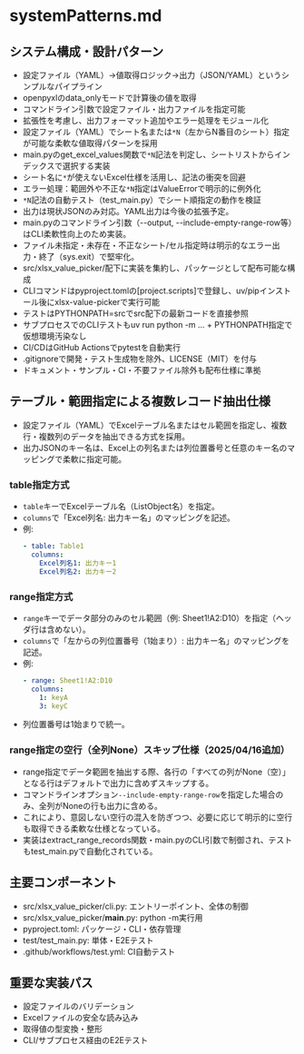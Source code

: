 # systemPatterns.md

## システム構成・設計パターン

- 設定ファイル（YAML）→値取得ロジック→出力（JSON/YAML）というシンプルなパイプライン
- openpyxlのdata_onlyモードで計算後の値を取得
- コマンドライン引数で設定ファイル・出力ファイルを指定可能
- 拡張性を考慮し、出力フォーマット追加やエラー処理をモジュール化
- 設定ファイル（YAML）でシート名または`*N`（左からN番目のシート）指定が可能な柔軟な値取得パターンを採用
- main.pyのget_excel_values関数で`*N`記法を判定し、シートリストからインデックスで選択する実装
- シート名に`*`が使えないExcel仕様を活用し、記法の衝突を回避
- エラー処理：範囲外や不正な`*N`指定はValueErrorで明示的に例外化
- `*N`記法の自動テスト（test_main.py）でシート順指定の動作を検証
- 出力は現状JSONのみ対応。YAML出力は今後の拡張予定。
- main.pyのコマンドライン引数（--output, --include-empty-range-row等）はCLI柔軟性向上のため実装。
- ファイル未指定・未存在・不正なシート/セル指定時は明示的なエラー出力・終了（sys.exit）で堅牢化。
- src/xlsx_value_picker/配下に実装を集約し、パッケージとして配布可能な構成
- CLIコマンドはpyproject.tomlの[project.scripts]で登録し、uv/pipインストール後にxlsx-value-pickerで実行可能
- テストはPYTHONPATH=srcでsrc配下の最新コードを直接参照
- サブプロセスでのCLIテストもuv run python -m ... + PYTHONPATH指定で仮想環境汚染なし
- CI/CDはGitHub Actionsでpytestを自動実行
- .gitignoreで開発・テスト生成物を除外、LICENSE（MIT）を付与
- ドキュメント・サンプル・CI・不要ファイル除外も配布仕様に準拠

## テーブル・範囲指定による複数レコード抽出仕様

- 設定ファイル（YAML）でExcelテーブル名またはセル範囲を指定し、複数行・複数列のデータを抽出できる方式を採用。
- 出力JSONのキー名は、Excel上の列名または列位置番号と任意のキー名のマッピングで柔軟に指定可能。

### table指定方式
- `table`キーでExcelテーブル名（ListObject名）を指定。
- `columns`で「Excel列名: 出力キー名」のマッピングを記述。
- 例:
  ```yaml
  - table: Table1
    columns:
      Excel列名1: 出力キー1
      Excel列名2: 出力キー2
  ```

### range指定方式
- `range`キーでデータ部分のみのセル範囲（例: Sheet1!A2:D10）を指定（ヘッダ行は含めない）。
- `columns`で「左からの列位置番号（1始まり）: 出力キー名」のマッピングを記述。
- 例:
  ```yaml
  - range: Sheet1!A2:D10
    columns:
      1: keyA
      3: keyC
  ```
- 列位置番号は1始まりで統一。

### range指定の空行（全列None）スキップ仕様（2025/04/16追加）
- range指定でデータ範囲を抽出する際、各行の「すべての列がNone（空）」となる行はデフォルトで出力に含めずスキップする。
- コマンドラインオプション`--include-empty-range-row`を指定した場合のみ、全列がNoneの行も出力に含める。
- これにより、意図しない空行の混入を防ぎつつ、必要に応じて明示的に空行も取得できる柔軟な仕様となっている。
- 実装はextract_range_records関数・main.pyのCLI引数で制御され、テストもtest_main.pyで自動化されている。

## 主要コンポーネント
- src/xlsx_value_picker/cli.py: エントリーポイント、全体の制御
- src/xlsx_value_picker/__main__.py: python -m実行用
- pyproject.toml: パッケージ・CLI・依存管理
- test/test_main.py: 単体・E2Eテスト
- .github/workflows/test.yml: CI自動テスト

## 重要な実装パス
- 設定ファイルのバリデーション
- Excelファイルの安全な読み込み
- 取得値の型変換・整形
- CLI/サブプロセス経由のE2Eテスト
